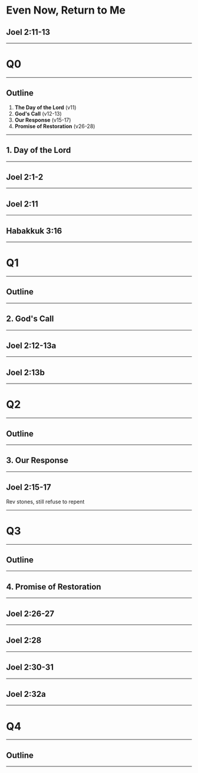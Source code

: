 <!-- .slide: data-background-image="static/bg/unsplash-Jztmx9yqjBw-stars.jpg" -->
# Even Now, Return to Me
## Joel 2:11-13

---
<!-- .slide: class="Q" data-background="white" -->
# Q0

---
<!-- .slide: data-background-image="static/bg/unsplash-Jztmx9yqjBw-stars.jpg" -->
## Outline
1. **The Day of the Lord** <span class="hl2">(v11)</span>
2. **God's Call** <span class="hl2">(v12-13)</span>
3. **Our Response** <span class="hl2">(v15-17)</span>
4. **Promise of Restoration** <span class="hl2">(v26-28)</span>

---
## 1. Day of the Lord

---
## Joel 2:1-2

---
## Joel 2:11

---
## Habakkuk 3:16

---
<!-- .slide: class="Q" data-background="white" -->
# Q1

---
<!-- .slide: data-background-image="static/bg/unsplash-Jztmx9yqjBw-stars.jpg" -->
## Outline

---
## 2. God's Call

---
## Joel 2:12-13a

---
## Joel 2:13b

---
<!-- .slide: class="Q" data-background="white" -->
# Q2

---
<!-- .slide: data-background-image="static/bg/unsplash-Jztmx9yqjBw-stars.jpg" -->
## Outline

---
## 3. Our Response

---
## Joel 2:15-17

>>>
Rev stones, still refuse to repent

---
<!-- .slide: class="Q" data-background="white" -->
# Q3

---
<!-- .slide: data-background-image="static/bg/unsplash-Jztmx9yqjBw-stars.jpg" -->
## Outline

---
## 4. Promise of Restoration

---
## Joel 2:26-27

---
## Joel 2:28

---
## Joel 2:30-31

---
## Joel 2:32a

---
<!-- .slide: class="Q" data-background="white" -->
# Q4

---
<!-- .slide: data-background-image="static/bg/unsplash-Jztmx9yqjBw-stars.jpg" -->
## Outline

---
<!-- .slide: data-background-image="static/bg/unsplash-Jztmx9yqjBw-stars.jpg" class="empty" -->
